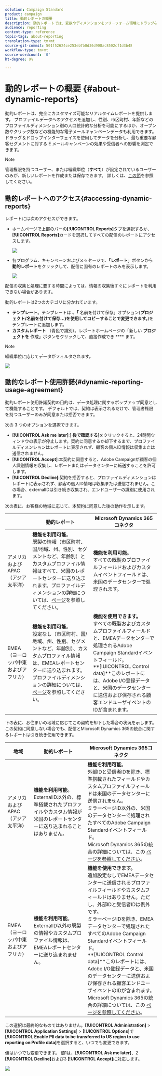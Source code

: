 ```yaml
---
solution: Campaign Standard
product: campaign
title: 動的レポートの概要
description: 動的レポートでは、変数やディメンションをフリーフォーム環境にドラッグ&ドロップし、キャンペーンの成功を分析します。
audience: reporting
content-type: reference
topic-tags: about-reporting
translation-type: tm+mt
source-git-commit: 501f52624ce253eb7b0d36d908ac8502cf1d3b48
workflow-type: tm+mt
source-wordcount: '0'
ht-degree: 0%

---
```



# 動的レポートの概要 {#about-dynamic-reports}

動的レポートは、完全にカスタマイズ可能なリアルタイムレポートを提供します。 プロファイルデータへのアクセスを追加し、性別、市区町村、年齢などのプロファイルディメンション別の人口統計的な分析を可能にするほか、オープン数やクリック数などの機能的な電子メールキャンペーンデータも利用できます。 ドラッグ＆ドロップインターフェイスを使用してデータを分析し、最も重要な顧客セグメントに対する E メールキャンペーンの効果や受信者への影響を測定できます。

>[!NOTE]
>
>管理権限を持つユーザー、または組織単位（**すべて**）が設定されているユーザーのみが、新しいレポートを作成または保存できます。 詳しくは、[この節](../../administration/using/users-management.md)を参照してください。

## 動的レポートへのアクセス{#accessing-dynamic-reports}

レポートには次のアクセスができます。

* ホームページで上部のバーの&#x200B;**[!UICONTROL Reports]**&#x200B;タブを選択するか、**[!UICONTROL Reports]**&#x200B;カードを選択してすべての配信のレポートにアクセスします。

   ![](assets/campaign_reports_access.png)

* 各プログラム、キャンペーンおよびメッセージで、**「レポート**」ボタンから&#x200B;**動的レポート**&#x200B;をクリックして、配信に固有のレポートのみを表示します。

   ![](assets/campaign_reports_description.png)

配信の収集と処理に要する時間によっては、情報の収集後すぐにレポートを利用できない場合があります。

動的レポートは2つのカテゴリに分かれています。

* **テンプレート**。テンプレートは **、「** 名前を付けて保存」オプション(**プロジェクト/名前を付けて保存…)を使用してコピーすることで変更できます。**)をテンプレートに追加します。
* **カスタムレポート** （青色で識別）。レポートホームページの「新しい **プロジェクトを** 作成」ボタンをクリックして、直接作成でき **** ます。

>[!NOTE]
>
>組織単位に応じてデータがフィルタされます。

![](assets/dynamic_report_overview.png)

## 動的なレポート使用許諾{#dynamic-reporting-usage-agreement}

動的レポート使用許諾契約の目的は、データ処理に関するポップアップ同意として機能することです。 デフォルトでは、契約は表示されるだけで、管理者権限を持つユーザーのみが同意または拒否できます。

次の 3 つのオプションを選択できます。

* **[!UICONTROL Ask me later]**:[ **後で確認する**]をクリックすると、24時間ウィンドウの表示が停止します。契約に同意するか却下するまで、プロファイルディメンションはレポートに表示されず、顧客の個人ID情報は収集または送信されません。
* **[!UICONTROL Accept]**:本契約に同意すると、Adobe Campaignが顧客の個人識別情報を収集し、レポートまたはデータセンターに転送することを許可します。
* **[!UICONTROL Decline]**:契約を拒否すると、プロファイルディメンションはレポートに表示されず、顧客の個人ID情報は収集または送信されません。この場合、externalIDは引き続き収集され、エンドユーザーの識別に使用されます。

次の表に、お客様の地域に応じて、本契約に同意した後の動作を示します。

|  | 動的レポート | Microsoft Dynamics 365コネクタ |
|---|---|---|
| アメリカおよびAPAC（アジア太平洋） | **機能を利用可能**。<br>既製の情報（市区町村、国/地域、州、性別、セグメントなど、年齢別）とカスタムプロファイル情報はすべて、米国のレポートセンターに送り込まれます。プロファイルディメンションの詳細については、[ページ](../../reporting/using/list-of-components-.md)を参照してください。 | **機能を利用可能**。<br>すべての既製のプロファイルフィールドおよびカスタムイベントフィールドは、米国のデータセンターで処理されます。 |
| EMEA（ヨーロッパ中東およびアフリカ） | **機能を利用可能**。<br>設定なし（市区町村、国/地域、州、性別、セグメントなど、年齢別）、カスタムプロファイル情報は、EMEAレポートセンターに送り込まれます。プロファイルディメンションの詳細については、[ページ](../../reporting/using/list-of-components-.md)を参照してください。 | **機能を使用できます。** <br>すべての既製およびカスタムプロファイルフィールドと、EMEAデータセンターで処理されるAdobe Campaign Standardイベントフィールド。<br>**[!UICONTROL Control data]**このレポートには、Adobe I/O登録データと、米国のデータセンターに送信および保存される顧客エンドユーザイベントのIDが含まれます。 |

下の表に、お住まいの地域に応じてこの契約を却下した場合の状況を示します。 この契約に同意しない場合でも、配信とMicrosoft Dynamics 365の統合に関するレポートは引き続き使用できます。

| 地域 | 動的レポート | Microsoft Dynamics 365コネクタ |
|---|---|---|
| アメリカおよびAPAC（アジア太平洋） | **機能を利用可能**。<br> ExternalID以外の、標準搭載されたプロファイルやカスタム情報が米国のレポートセンターに送り込まれることはありません。 | **機能を利用可能**。<br>外部IDと受信者IDを除き、標準搭載されたフィールドやカスタムプロファイルフィールドは米国のデータセンターに送信されません。<br>ミラーページID以外の、米国のデータセンターで処理されたすべてのAdobe Campaign Standardイベントフィールド。<br>Microsoft Dynamics 365の統合の詳細については、この [ページを参照してください](../../integrating/using/working-with-campaign-standard-and-microsoft-dynamics-365.md)。 |
| EMEA（ヨーロッパ中東およびアフリカ） | **機能を利用可能**。<br>ExternalID以外の既製の情報やカスタムプロファイル情報は、EMEAレポートセンターに送り込まれません。 | **機能を使用できます。** <br>追加設定なしでEMEAデータセンターに送信されるプロファイルフィールドやカスタムフィールドはありません。ただし、外部IDと受信者IDは例外です。<br>ミラーページIDを除き、EMEAデータセンターで処理されたすべてのAdobe Campaign Standardイベントフィールド。<br>**[!UICONTROL Control data]**このレポートには、Adobe I/O登録データと、米国のデータセンターに送信および保存される顧客エンドユーザイベントのIDが含まれます。<br>Microsoft Dynamics 365の統合の詳細については、この [ページを参照してください](../../integrating/using/working-with-campaign-standard-and-microsoft-dynamics-365.md)。 |

この選択は最終的なものではありません。**[!UICONTROL Administration]** > **[!UICONTROL Application Settings]** > **[!UICONTROL Options]**&#x200B;で&#x200B;**[!UICONTROL Enable PII data to be transferred to US region to use reporting on Profile data]**&#x200B;を選択すると、いつでも変更できます。

値はいつでも変更できます。 値1は、**[!UICONTROL Ask me later]**、2 **[!UICONTROL Decline]**&#x200B;および3 **[!UICONTROL Accept]**&#x200B;に対応します。

![](assets/pii_window_2.png)
